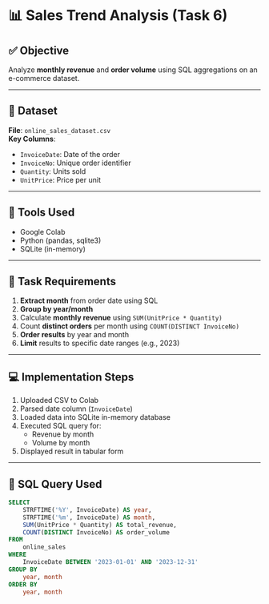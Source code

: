 # 📊 Sales Trend Analysis (Task 6)

## ✅ Objective
Analyze **monthly revenue** and **order volume** using SQL aggregations on an e-commerce dataset.

---

## 📁 Dataset
**File**: `online_sales_dataset.csv`  
**Key Columns**:
- `InvoiceDate`: Date of the order
- `InvoiceNo`: Unique order identifier
- `Quantity`: Units sold
- `UnitPrice`: Price per unit

---

## 🧪 Tools Used
- Google Colab
- Python (pandas, sqlite3)
- SQLite (in-memory)

---

## 📌 Task Requirements
1. **Extract month** from order date using SQL
2. **Group by year/month**
3. Calculate **monthly revenue** using `SUM(UnitPrice * Quantity)`
4. Count **distinct orders** per month using `COUNT(DISTINCT InvoiceNo)`
5. **Order results** by year and month
6. **Limit** results to specific date ranges (e.g., 2023)

---

## 💻 Implementation Steps
1. Uploaded CSV to Colab
2. Parsed date column (`InvoiceDate`)
3. Loaded data into SQLite in-memory database
4. Executed SQL query for:
   - Revenue by month
   - Volume by month
5. Displayed result in tabular form

---

## 🧾 SQL Query Used

```sql
SELECT 
    STRFTIME('%Y', InvoiceDate) AS year,
    STRFTIME('%m', InvoiceDate) AS month,
    SUM(UnitPrice * Quantity) AS total_revenue,
    COUNT(DISTINCT InvoiceNo) AS order_volume
FROM 
    online_sales
WHERE 
    InvoiceDate BETWEEN '2023-01-01' AND '2023-12-31'
GROUP BY 
    year, month
ORDER BY 
    year, month
